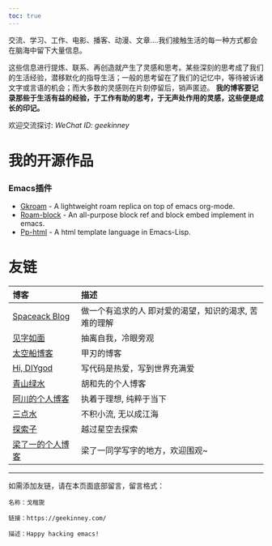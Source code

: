 ```yaml
---
toc: true
---
```

交流、学习、工作、电影、播客、动漫、文章&#x2026;.我们接触生活的每一种方式都会在脑海中留下大量信息。

这些信息进行提炼、联系、再创造就产生了灵感和思考。某些深刻的思考成了我们的生活经验，潜移默化的指导生活；一般的思考留在了我们的记忆中，等待被诉诸文字或言语的机会；而大多数的灵感则在片刻停留后，销声匿迹。 **我的博客要记录那些于生活有益的经验，于工作有助的思考，于无声处作用的灵感，这些便是成长的印记。**

欢迎交流探讨: *WeChat ID: geekinney*

# 我的开源作品
### Emacs插件
- [Gkroam](https://github.com/Kinneyzhang/gkroam) - A lightweight roam replica on top of emacs org-mode.
- [Roam-block](https://github.com/Kinneyzhang/roam-block) - An all-purpose block ref and block embed implement in emacs.
- [Pp-html](https://github.com/Kinneyzhang/pp-html) - A html template language in Emacs-Lisp.

# 友链
| 博客                                           | 描述                                                  |
|:-----------------------------------------------|:------------------------------------------------------|
| [Spaceack Blog](https://spaceack.com/)         | 做一个有追求的人 即对爱的渴望，知识的渴求, 苦难的理解 |
| [见字如面](https://hiwannz.com/)               | 抽离自我，冷眼旁观                                    |
| [太空船博客](https://www.boatsky.com/)         | 甲刃的博客                                            |
| [Hi, DIYgod](https://diygod.me/)               | 写代码是热爱，写到世界充满爱                          |
| [青山绿水](https://www.huhexian.com/)          | 胡和先的个人博客                                      |
| [阿川的个人博客](https://achuan.io/)           | 执着于理想, 纯粹于当下                                |
| [三点水](https://lotabout.me/)                 | 不积小流, 无以成江海                                  |
| [探索子](https://exploro.one/)                 | 越过星空去探索                                        |
| [梁了一的个人博客](https://liangzid.github.io) | 梁了一同学写字的地方，欢迎围观~                                                      |

<hr>
如需添加友链，请在本页面底部留言，留言格式：

    名称：戈楷旎
    
    链接：https://geekinney.com/
    
    描述：Happy hacking emacs!


